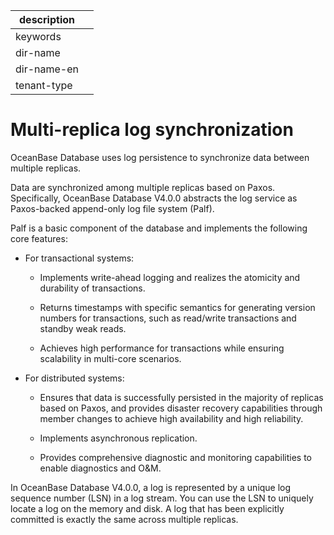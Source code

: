 |description||
|---|---|
|keywords||
|dir-name||
|dir-name-en||
|tenant-type||

# Multi-replica log synchronization

OceanBase Database uses log persistence to synchronize data between multiple replicas.

Data are synchronized among multiple replicas based on Paxos. Specifically, OceanBase Database V4.0.0 abstracts the log service as Paxos-backed append-only log file system (Palf).

Palf is a basic component of the database and implements the following core features:

* For transactional systems:

   * Implements write-ahead logging and realizes the atomicity and durability of transactions.

   * Returns timestamps with specific semantics for generating version numbers for transactions, such as read/write transactions and standby weak reads.

   * Achieves high performance for transactions while ensuring scalability in multi-core scenarios.

* For distributed systems:

   * Ensures that data is successfully persisted in the majority of replicas based on Paxos, and provides disaster recovery capabilities through member changes to achieve high availability and high reliability.

   * Implements asynchronous replication.

   * Provides comprehensive diagnostic and monitoring capabilities to enable diagnostics and O&M.

In OceanBase Database V4.0.0, a log is represented by a unique log sequence number (LSN) in a log stream. You can use the LSN to uniquely locate a log on the memory and disk. A log that has been explicitly committed is exactly the same across multiple replicas.
